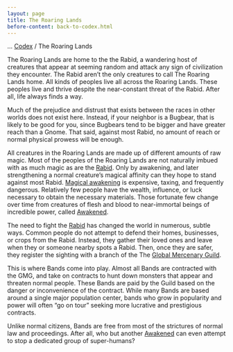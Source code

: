 ```yaml
---
layout: page
title: The Roaring Lands
before-content: back-to-codex.html
---
```


... [Codex](/codex) / The Roaring Lands

The Roaring Lands are home to the the Rabid, a wandering host of creatures that appear at seeming random and attack any sign of civilization they encounter. The Rabid aren’t the only creatures to call The Roaring Lands home. All kinds of peoples live all across the Roaring Lands. These peoples live and thrive despite the near-constant threat of the Rabid. After all, life always finds a way.

Much of the prejudice and distrust that exists between the races in other worlds does not exist here. Instead, if your neighbor is a Bugbear, that is likely to be good for you, since Bugbears tend to be bigger and have greater reach than a Gnome. That said, against most Rabid, no amount of reach or normal physical prowess will be enough.

All creatures in the Roaring Lands are made up of different amounts of raw magic. Most of the peoples of the Roaring Lands are not naturally imbued with as much magic as are the [Rabid](/codex/the-rabid). Only by awakening, and later strengthening a normal creature’s magical affinity can they hope to stand against most Rabid. [Magical awakening](/codex/the-rite-of-awakening) is expensive, taxing, and frequently dangerous. Relatively few people have the wealth, influence, or luck necessary to obtain the necessary materials. Those fortunate few change over time from creatures of flesh and blood to near-immortal beings of incredible power, called [Awakened](/codex/the-awakened).

The need to fight the [Rabid](/codex/the-rabid) has changed the world in numerous, subtle ways. Common people do not attempt to defend their homes, businesses, or crops from the Rabid. Instead, they gather their loved ones and leave when they or someone nearby spots a Rabid. Then, once they are safer, they register the sighting with a branch of the The [Global Mercenary Guild](/codex/global-mercenaries-guild).

This is where Bands come into play. Almost all Bands are contracted with the GMG, and take on contracts to hunt down monsters that appear and threaten normal people. These Bands are paid by the Guild based on the danger or inconvenience of the contract. While many Bands are based around a single major population center, bands who grow in popularity and power will often “go on tour” seeking more lucrative and prestigious contracts.

Unlike normal citizens, Bands are free from most of the strictures of normal law and proceedings. After all, who but another [Awakened](/codex/the-awakened) can even attempt to stop a dedicated group of super-humans?